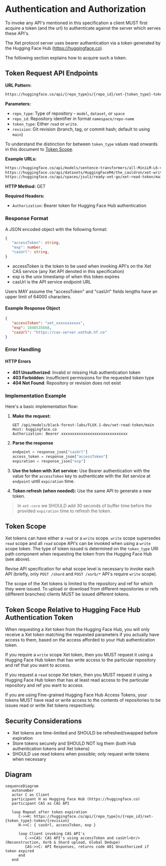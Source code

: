 # Authentication and Authorization

To invoke any API's mentioned in this specification a client MUST first acquire a token (and the url) to authenticate against the server which serves these API's.

The Xet protocol server uses bearer authentication via a token generated by the Hugging Face Hub (<https://huggingface.co>).

The following section explains how to acquire such a token.

## Token Request API Endpoints

**URL Pattern:**

```txt
https://huggingface.co/api/{repo_type}s/{repo_id}/xet-{token_type}-token/{revision}
```

**Parameters:**

- `repo_type`: Type of repository - `model`, `dataset`, or `space`
- `repo_id`: Repository identifier in format `namespace/repo-name`
- `token_type`: Either `read` or `write`.
- `revision`: Git revision (branch, tag, or commit hash; default to using `main`)

To understand the distinction for between `token_type` values read onwards in this document to [Token Scope](../spec/auth.md#token-scope).

**Example URLs:**

```txt
https://huggingface.co/api/models/sentence-transformers/all-MiniLM-L6-v2/xet-read-token/main
https://huggingface.co/api/datasets/HuggingFaceM4/the_cauldron/xet-write-token/v1.1
https://huggingface.co/api/spaces/jsulz/ready-xet-go/xet-read-token/main
```

**HTTP Method:** GET

**Required Headers:**

- `Authorization`: Bearer token for Hugging Face Hub authentication

### Response Format

A JSON encoded object with the following format:

```typescript
{
   "accessToken": string,
   "exp": number,
   "casUrl": string,
}
```

- accessToken is the token to be used when invoking API's on the Xet CAS service (any Xet API denoted in this specification)
- exp is the unix timestamp of when this token expires
- casUrl is the API service endpoint URL

Users MAY assume the "accessToken" and "casUrl" fields lengths have an upper limit of 64000 characters.

#### Example Response Object

```json
{
   "accessToken": "xet_xxxxxxxxxxx",
   "exp": 1848535668,
   "casUrl": "https://cas-server.xethub.hf.co"
}
```

### Error Handling

#### HTTP Errors

- **401 Unauthorized**: Invalid or missing Hub authentication token
- **403 Forbidden**: Insufficient permissions for the requested token type
- **404 Not Found**: Repository or revision does not exist

### Implementation Example

Here's a basic implementation flow:

1. **Make the request:**

   ```http
   GET /api/models/black-forest-labs/FLUX.1-dev/xet-read-token/main
   Host: huggingface.co
   Authorization: Bearer xxxxxxxxxxxxxxxxxxxxxxxxxxxxxx
   ```

2. **Parse the response**

   ```python
   endpoint = response_json["casUrl"]
   access_token = response_json["accessToken"]
   expiration = response_json["exp"]
   ```

3. **Use the token with Xet service:**
   Use Bearer authentication with the value for the `accessToken` key to authenticate with the Xet service at `endpoint` until `expiration` time.

4. **Token refresh (when needed):**
   Use the same API to generate a new token.
  
  > In `xet-core` we SHOULD add 30 seconds of buffer time before the provided `expiration` time to refresh the token.

## Token Scope

Xet tokens can have either a `read` or a `write` scope.
`write` scope supersedes `read` scope and all `read` scope API's can be invoked when using a `write` scope token.
The type of token issued is determined on the `token_type` URI path component when requesting the token from the Hugging Face Hub (see above).

Revise API specification for what scope level is necessary to invoke each API (briefly, only `POST /shard` and `POST /xorb/*` API's require `write` scope).

The scope of the Xet tokens is limited to the repository and ref for which they were issued. To upload or download from different repositories or refs (different branches) clients MUST be issued different tokens.

## Token Scope Relative to Hugging Face Hub Authentication Token

When requesting a Xet token from the Hugging Face Hub, you will only receive a Xet token matching the requested parameters if you actually have access to them, based on the access afforded to your Hub authentication token.

If you require a `write` scope Xet token, then you MUST request it using a Hugging Face Hub token that has write access to the particular repository and ref that you want to access.

If you request a `read` scope Xet token, then you MUST request it using a Hugging Face Hub token that has at least read access to the particular repository and ref you want to access.

If you are using Fine-grained Hugging Face Hub Access Tokens, your tokens MUST have read or write access to the contents of repositories to be issues read or write Xet tokens respectively.

## Security Considerations

- Xet tokens are time-limited and SHOULD be refreshed/swapped before expiration
- Store tokens securely and SHOULD NOT log them (both Hub authentication tokens and Xet tokens)
- SHOULD use read tokens when possible; only request write tokens when necessary

## Diagram

```mermaid
sequenceDiagram
   autonumber
   actor C as Client
   participant H as Hugging Face Hub (https://huggingface.co)
   participant CAS as CAS API

   loop Repeat after token expiration
      C->>H: https://huggingface.co/api/{repo_type}s/{repo_id}/xet-{token_type}-token/{revision}
      H->>C: { casUrl, accessToken, exp }

      loop Client invoking CAS API's
         C->>CAS: CAS API's using accessToken and casUrl<br/>(Reconstruction, Xorb & Shard upload, Global Dedupe)
         CAS->>C: API Responses, returns code 401 Unauthorized if token expired
      end
   end
```
